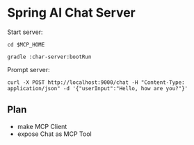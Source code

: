 
# Spring AI Chat Server

Start server:
```
cd $MCP_HOME

gradle :char-server:bootRun
```

Prompt server:
```
curl -X POST http://localhost:9000/chat -H "Content-Type: application/json" -d '{"userInput":"Hello, how are you?"}'
```

## Plan 

- make MCP Client
- expose Chat as MCP Tool

